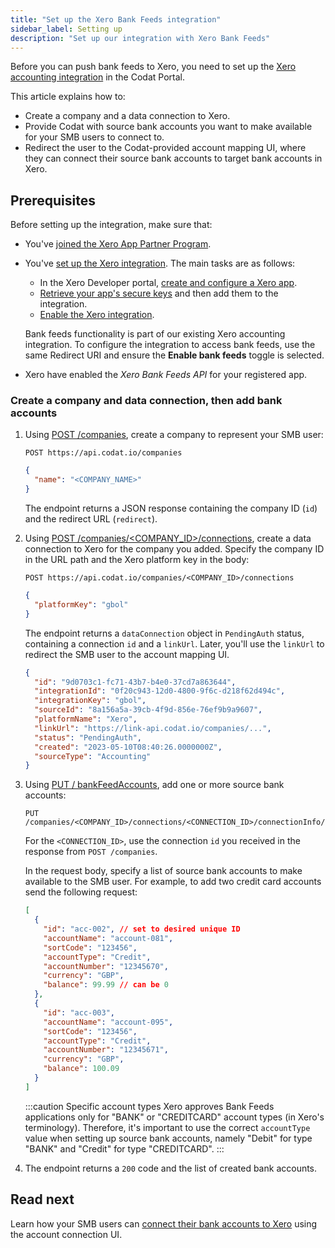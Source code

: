 ```yaml
---
title: "Set up the Xero Bank Feeds integration"
sidebar_label: Setting up
description: "Set up our integration with Xero Bank Feeds"
---
```


Before you can push bank feeds to Xero, you need to set up the [Xero accounting integration](/integrations/accounting/xero/accounting-xero) in the Codat Portal.

This article explains how to:

- Create a company and a data connection to Xero.
- Provide Codat with source bank accounts you want to make available for your SMB users to connect to.
- Redirect the user to the Codat-provided account mapping UI, where they can connect their source bank accounts to target bank accounts in Xero.

## Prerequisites

Before setting up the integration, make sure that:

- You've [joined the Xero App Partner Program](/integrations/accounting/xero/xero-app-partner-program).
- You've [set up the Xero integration](/integrations/accounting/xero/accounting-xero-setup#create-a-xero-app-and-configure-the-redirect-uri). The main tasks are as follows:
   - In the Xero Developer portal, [create and configure a Xero app](/integrations/accounting/xero/accounting-xero-setup#create-a-xero-app-and-configure-the-redirect-uri).
   - [Retrieve your app's secure keys](/integrations/accounting/xero/accounting-xero-setup#retrieve-your-apps-secure-keys) and then add them to the integration.
   - [Enable the Xero integration](/integrations/accounting/xero/accounting-xero-setup#enable-the-xero-integration).

   Bank feeds functionality is part of our existing Xero accounting integration. To configure the integration to access bank feeds, use the same Redirect URI and ensure the **Enable bank feeds** toggle is selected.
   
- Xero have enabled the _Xero Bank Feeds API_ for your registered app.

### Create a company and data connection, then add bank accounts​

1. Using [POST /companies](/codat-api#/operations/create-company), create a company to represent your SMB user:

   ```http title="Create a company"
   POST https://api.codat.io/companies
   ```

   ```json title="Request body"
   {
     "name": "<COMPANY_NAME>"
   }
   ```
   
   The endpoint returns a JSON response containing the company ID (`id`) and the redirect URL (`redirect`).

2. Using [POST /companies/<COMPANY_ID>/connections](/codat-api#/operations/create-data-connection), create a data connection to Xero for the company you added. Specify the company ID in the URL path and the Xero platform key in the body:

   ```http title="Create connection"
   POST https://api.codat.io/companies/<COMPANY_ID>/connections
   ```
   
   ```json title="Request body - Xero"
   {
     "platformKey": "gbol"
   } 
   ```
   
   The endpoint returns a `dataConnection` object in `PendingAuth` status, containing a connection `id` and a `linkUrl`. Later, you'll use the `linkUrl` to redirect the SMB user to the account mapping UI.

   ```json title="Response example - Create connection (200)"
   {
     "id": "9d0703c1-fc71-43b7-b4e0-37cd7a863644",
     "integrationId": "0f20c943-12d0-4800-9f6c-d218f62d494c",
     "integrationKey": "gbol",
     "sourceId": "8a156a5a-39cb-4f9d-856e-76ef9b9a9607",
     "platformName": "Xero",
     "linkUrl": "https://link-api.codat.io/companies/...",
     "status": "PendingAuth",
     "created": "2023-05-10T08:40:26.0000000Z",
     "sourceType": "Accounting"
   } 
   ```

3. Using [PUT / bankFeedAccounts](/bank-feeds-api#/operations/create-bank-feed), add one or more source bank accounts:
   
   ```http title="Create bank feed bank accounts"
   PUT /companies/<COMPANY_ID>/connections/<CONNECTION_ID>/connectionInfo/bankFeedAccounts
   ```
   
   For the `<CONNECTION_ID>`, use the connection `id` you received in the response from `POST /companies`.
   
   In the request body, specify a list of source bank accounts to make available to the SMB user. For example, to add two credit card accounts send the following request:

   ```json title="Request body (all fields are required)"
   [
     {
       "id": "acc-002", // set to desired unique ID
       "accountName": "account-081",
       "sortCode": "123456",
       "accountType": "Credit",
       "accountNumber": "12345670",
       "currency": "GBP",
       "balance": 99.99 // can be 0
     },
     {
       "id": "acc-003",
       "accountName": "account-095",
       "sortCode": "123456",
       "accountType": "Credit",
       "accountNumber": "12345671",
       "currency": "GBP",
       "balance": 100.09
     }
   ]
   ```
   :::caution Specific account types
   Xero approves Bank Feeds applications only for "BANK" or "CREDITCARD" account types (in Xero's terminology). Therefore, it's important to use the correct `accountType` value when setting up source bank accounts, namely "Debit" for type "BANK" and "Credit" for type "CREDITCARD".
   :::

4. The endpoint returns a `200` code and the list of created bank accounts.

## Read next

Learn how your SMB users can [connect their bank accounts to Xero](/bank-feeds-api/xero-bank-feeds/xero-bank-feeds-smb-user) using the account connection UI.
